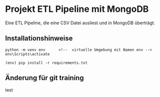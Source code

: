 # Projekt ETL Pipeline mit MongoDB

Eine ETL Pipeline, die eine CSV Datei ausliest und in MongoDB überträgt.

## Installationshinweise

    python -m venv env      <!--  virtuelle Umgebung mit Namen env -->
    env\Scripts\activate

    (env) pip install -r requirements.txt
    

## Änderung für git training

test